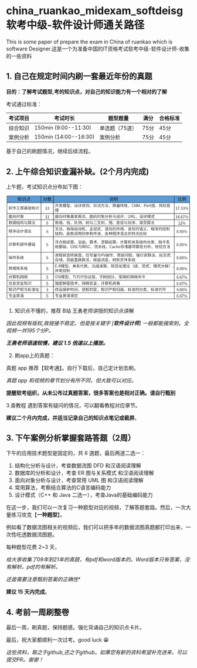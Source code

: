 # china_ruankao_midexam_softdeisg 软考中级-软件设计师通关路径
This is some paper of  prepare the exam in China of ruankao which is software Designer.这是一个为准备中国的IT资格考试软考中级-软件设计师-收集的一些资料

## 1. 自己在规定时间内刷一套最近年份的真题

**目的：了解考试题型,考的知识点，对自己的知识能力有一个相对的了解**

考试通过标准：

| 考试项目 | 考试时长 | 题型题量 | 满分 | 合格标准 |
| ---- | ---- | ---- | ---- |---- |
| 综合知识 | 150min (9:00--11:30) | 单选题（75道） | 75分 | 45分 |
| 案例分析 | 150min (14:00--16:30) | 案例分析 | 75分 | 45分 |

基于自己的刷题情况，继续后续流程。

## 2. 上午综合知识查漏补缺。(2个月内完成)

上午题，考试知识点分布如下图：

![](软件设计师-上午考试知识点分布.png)

1. 知识点不懂的，推荐 B站 王勇老师讲授的知识点讲解

<i>因此视频有版权,故链接不稳定。但是按关键字 [**软件设计师**] 一般都能搜索到。全视频一共195个分P。</i>

***王勇老师语速较慢，建议 1.5 倍速以上播放。***

2. 刷app上的真题：

真题 app 推荐【软考通】。自行下载后，自己定计划去刷。

*真题 app 和视频的章节划分有所不同，但大致可以对应。*

**提醒软考组织，从未公布过真题答案，很多答案也是相对正确。请自行甄别**

3.查教程
遇到答案有疑问的情况，可以翻看教程对应章节。

**建议二个月内完成，并适当记录自己的知识点笔记或截屏**。

## 3. 下午案例分析掌握套路答题（2周）

下午的应用技术题型是固定的，共 6 道题，最后两道二选一：

1. 结构化分析与设计，考查数据流图 DFD 和汉语阅读理解
2. 数据库的分析和设计，考查 ER 图与关系模式 和汉语阅读理解
3. 面向对象分析与设计，考查常用 UML 图 和汉语阅读理解
4. 常用算法，考察结合算法的C语言编码能力
5. 设计模式（C++ 和 Java 二选一），考查Java的基础编码能力

在这一步，我们可以一次复习一种题型对应的视频，了解答题套路。然后，一次大量练习攻克【**一种题型**】。

例如看了数据流图相关的视频后，我们可以把多年的数据流图真题都打印出来，一次性吃透数据流图题。

每种题型花费 2~3 天，

*给大家收集了09年到21年的真题，有pdf和word版本的。Word版本只有答案，没有解析。pdf的有解析。*

*还是需要注意甄别答案的正确性**

**建议 15 天内完成**。

## 4. 考前一周刷整卷

最后一周，刷真题，保持题感。强化背诵自己的知识点卡片。

最后，祝大家都顺利一次过考。good luck 😁

*这些资料，取之于github,还之于github。如果您有新的资料希望补充进来，可以提交PR。谢谢！*

